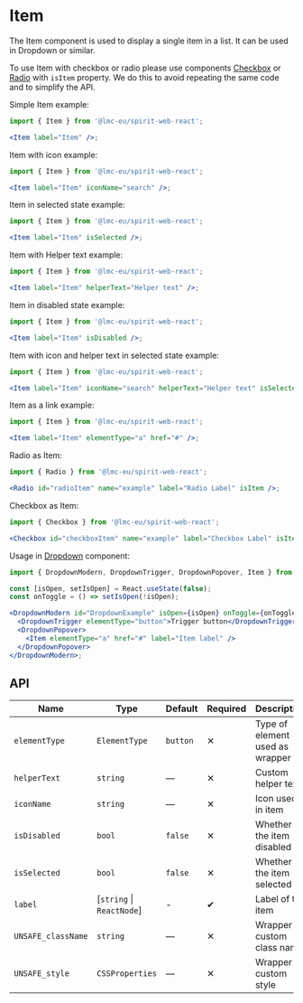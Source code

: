 # Item

The Item component is used to display a single item in a list. It can be used in Dropdown or similar.

To use Item with checkbox or radio please use components [Checkbox][checkbox] or [Radio][radio]
with `isItem` property. We do this to avoid repeating the same code and to simplify the API.

Simple Item example:

```jsx
import { Item } from '@lmc-eu/spirit-web-react';

<Item label="Item" />;
```

Item with icon example:

```jsx
import { Item } from '@lmc-eu/spirit-web-react';

<Item label="Item" iconName="search" />;
```

Item in selected state example:

```jsx
import { Item } from '@lmc-eu/spirit-web-react';

<Item label="Item" isSelected />;
```

Item with Helper text example:

```jsx
import { Item } from '@lmc-eu/spirit-web-react';

<Item label="Item" helperText="Helper text" />;
```

Item in disabled state example:

```jsx
import { Item } from '@lmc-eu/spirit-web-react';

<Item label="Item" isDisabled />;
```

Item with icon and helper text in selected state example:

```jsx
import { Item } from '@lmc-eu/spirit-web-react';

<Item label="Item" iconName="search" helperText="Helper text" isSelected />;
```

Item as a link example:

```jsx
import { Item } from '@lmc-eu/spirit-web-react';

<Item label="Item" elementType="a" href="#" />;
```

Radio as Item:

```jsx
import { Radio } from '@lmc-eu/spirit-web-react';

<Radio id="radioItem" name="example" label="Radio Label" isItem />;
```

Checkbox as Item:

```jsx
import { Checkbox } from '@lmc-eu/spirit-web-react';

<Checkbox id="checkboxItem" name="example" label="Checkbox Label" isItem />;
```

Usage in [Dropdown][dropdown] component:

```jsx
import { DropdownModern, DropdownTrigger, DropdownPopover, Item } from '@lmc-eu/spirit-web-react/components';

const [isOpen, setIsOpen] = React.useState(false);
const onToggle = () => setIsOpen(!isOpen);

<DropdownModern id="DropdownExample" isOpen={isOpen} onToggle={onToggle}>
  <DropdownTrigger elementType="button">Trigger button</DropdownTrigger>
  <DropdownPopover>
    <Item elementType="a" href="#" label="Item label" />
  </DropdownPopover>
</DropdownModern>;
```

## API

| Name               | Type                      | Default  | Required | Description                     |
| ------------------ | ------------------------- | -------- | -------- | ------------------------------- |
| `elementType`      | `ElementType`             | `button` | ✕        | Type of element used as wrapper |
| `helperText`       | `string`                  | —        | ✕        | Custom helper text              |
| `iconName`         | `string`                  | —        | ✕        | Icon used in item               |
| `isDisabled`       | `bool`                    | `false`  | ✕        | Whether is the item disabled    |
| `isSelected`       | `bool`                    | `false`  | ✕        | Whether is the item selected    |
| `label`            | [`string` \| `ReactNode`] | -        | ✔        | Label of the item               |
| `UNSAFE_className` | `string`                  | —        | ✕        | Wrapper custom class name       |
| `UNSAFE_style`     | `CSSProperties`           | —        | ✕        | Wrapper custom style            |

[checkbox]: https://github.com/lmc-eu/spirit-design-system/blob/main/packages/web-react/src/components/Checkbox/README.md
[dropdown]: https://github.com/lmc-eu/spirit-design-system/tree/main/packages/web/src/scss/components/Dropdown
[radio]: https://github.com/lmc-eu/spirit-design-system/blob/main/packages/web-react/src/components/Radio/README.md
